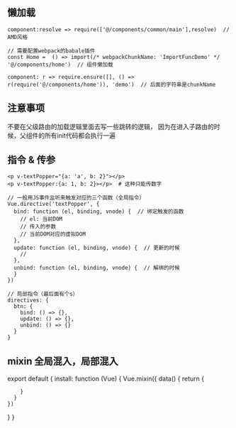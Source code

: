 ## 懒加载
```
component:resolve => require(['@/components/common/main'],resolve)  // AMD风格

// 需要配置webpack的babale插件
const Home =  () => import(/* webpackChunkName: 'ImportFuncDemo' */ '@/components/home')  // 组件懒加载

component: r => require.ensure([], () => r(require('@/components/home')), 'demo')  // 后面的字符串是chunkName
```

## 注意事项
不要在父级路由的加载逻辑里面去写一些跳转的逻辑，
因为在进入子路由的时候，父组件的所有init代码都会执行一遍

## 指令 & 传参
```
<p v-textPopper="{a: 'a', b: 2}"></p>
<p v-textPopper:{a: 1, b: 2}></p>  # 这种只能传数字
```

```
// 一般用JS事件监听来触发对应的三个函数（全局指令）
Vue.directive('textPopper', {
  bind: function (el, binding, vnode) {  // 绑定触发的函数
    // el: 当前DOM
    // 传入的参数
    // 当前DOM对应的虚拟DOM
  },
  update: function (el, binding, vnode) {  // 更新的时候
    // 
  },
  unbind: function (el, binding, vnode) {  // 解绑的时候
  }
})
```
```
// 局部指令（最后面有个s）
directives: {
  btn: {
    bind: () => {},
    update: () => {},
    unbind: () => {}
  }
}
```

## mixin 全局混入，局部混入
export default {
  install: function (Vue) {
    Vue.mixin({
      data() {
        return {
          
        }
      }
    })
  }
}